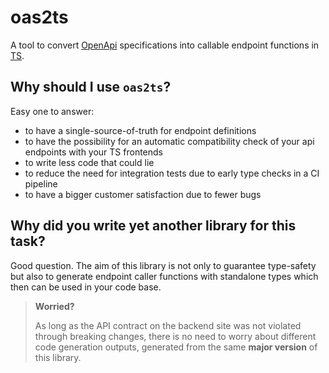 # oas2ts
A tool to convert [OpenApi](https://swagger.io/specification/) specifications into callable endpoint functions in [TS](https://www.typescriptlang.org/).

## Why should I use `oas2ts`?
Easy one to answer:
- to have a single-source-of-truth for endpoint definitions
- to have the possibility for an automatic compatibility check of your api endpoints with your TS frontends
- to write less code that could lie
- to reduce the need for integration tests due to early type checks in a CI pipeline
- to have a bigger customer satisfaction due to fewer bugs

## Why did you write yet another library for this task?
Good question. The aim of this library is not only to guarantee type-safety but also to generate
endpoint caller functions with standalone types which then can be used in your code base.

> **Worried?**
> 
> As long as the API contract on the backend site was not violated through breaking changes,
> there is no need to worry about different code generation outputs,
> generated from the same **major version** of this library.
